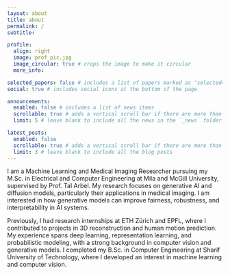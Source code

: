 ```yaml
---
layout: about
title: about
permalink: /
subtitle:

profile:
  align: right
  image: prof_pic.jpg
  image_circular: true # crops the image to make it circular
  more_info:

selected_papers: false # includes a list of papers marked as "selected={true}"
social: true # includes social icons at the bottom of the page

announcements:
  enabled: false # includes a list of news items
  scrollable: true # adds a vertical scroll bar if there are more than 3 news items
  limit: 5 # leave blank to include all the news in the `_news` folder

latest_posts:
  enabled: false
  scrollable: true # adds a vertical scroll bar if there are more than 3 new posts items
  limit: 3 # leave blank to include all the blog posts
---
```


I am a Machine Learning and Medical Imaging Researcher pursuing my M.Sc. in Electrical and Computer Engineering at Mila and McGill University, supervised by Prof. Tal Arbel. My research focuses on generative AI and diffusion models, particularly their applications in medical imaging. I am interested in how generative models can improve fairness, robustness, and interpretability in AI systems.

Previously, I had research internships at ETH Zürich and EPFL, where I contributed to projects in 3D reconstruction and human motion prediction. My experience spans deep learning, representation learning, and probabilistic modeling, with a strong background in computer vision and generative models. I completed my B.Sc. in Computer Engineering at Sharif University of Technology, where I developed an interest in machine learning and computer vision. 
